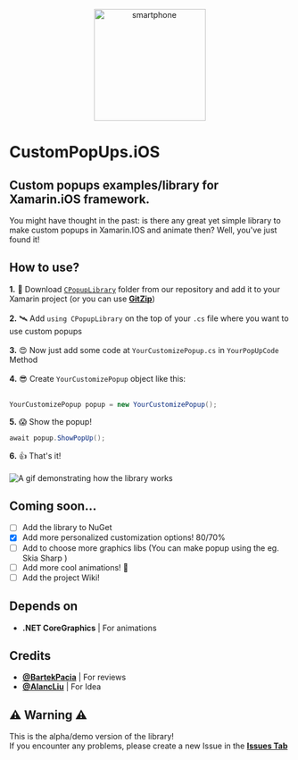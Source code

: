 <p align="center">
  <img width="200" height="200" src="https://i.imgur.com/32FqQY0.png" alt="smartphone">
</p>

# CustomPopUps.iOS
## Custom popups examples/library for Xamarin.iOS framework.

You might have thought in the past: is there any great yet simple library to make custom popups in Xamarin.IOS and animate then? Well, you've just found it!

## How to use?

**1.** 🚀 Download <a target="_blank" href="https://github.com/Mondonno/CustomPopUps.iOS/blob/master/CPopUpLibrary/Downloads/CPopupLibraryDEMO.iOS.zip?raw=true">`CPopupLibrary`</a> folder from our repository and add it to your Xamarin project (or you can use [**GitZip**](http://kinolien.github.io/gitzip/))<br><br>
**2.** 🛰 Add `using CPopupLibrary` on the top of your `.cs` file where you want to use custom popups<br><br>
**3.** 😍 Now just add some code at `YourCustomizePopup.cs` in `YourPopUpCode` Method<br><br>
**4.** 😎 Create `YourCustomizePopup` object like this:<br><br>

```csharp
YourCustomizePopup popup = new YourCustomizePopup();
```

**5.** 😱 Show the popup!<br>

```csharp
await popup.ShowPopUp();
```

**6.** 👍 That's it!<br><br>
![A gif demonstrating how the library works](https://i.imgur.com/tpLGIic.gif)

## Coming soon...

- [ ] Add the library to NuGet
- [x] Add more personalized customization options! 80/70%
- [ ] Add to choose more graphics libs (You can make popup using the eg. Skia Sharp )
- [ ] Add more cool animations! 🎉
- [ ] Add the project Wiki!

## Depends on

- **.NET CoreGraphics** | For animations<br>

## Credits

- [**@BartekPacia**](https://github.com/bartekpacia) | For reviews
- [**@AlancLiu**](https://stackoverflow.com/users/6228063/alanc-liu) | For Idea

## ⚠️ Warning ⚠️

This is the alpha/demo version of the library!<br>
If you encounter any problems, please create a new Issue in the [**Issues Tab**](https://github.com/Mondonno/CustomPopUps.iOS/issues)